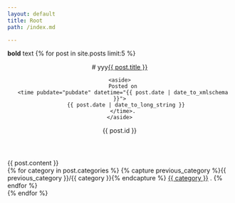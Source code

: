```yaml
---
layout: default
title: Root
path: /index.md

---
```

<span markdown="1">**bold** text</span>
{% for post in site.posts limit:5 %}
<article markdown="1">
<header markdown="1">
# yyy<a href="{{ post.url }}">{{ post.title }}</a>

    <aside>
      Posted on
      <time pubdate="pubdate" datetime="{{ post.date | date_to_xmlschema }}">
        {{ post.date | date_to_long_string }}
      </time>.
    </aside>
  {{ post.id }}
  </header>
  {{ post.content }}
  <nav>
    {% for category in post.categories %}
    {% capture previous_category %}{{ previous_category }}/{{ category }}{% endcapture %}
    <a href="{{ previous_category }}">{{ category }}</a> .
    {% endfor %}
  </nav>
</article>
{% endfor %}